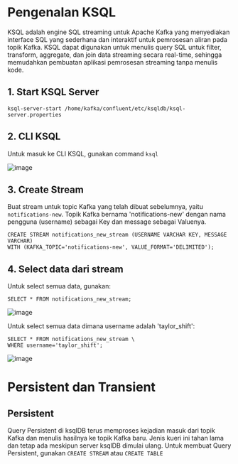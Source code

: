 # Pengenalan KSQL

KSQL adalah engine SQL streaming untuk Apache Kafka yang menyediakan interface SQL yang sederhana dan interaktif untuk pemrosesan aliran pada topik Kafka. KSQL dapat digunakan untuk menulis query SQL untuk filter, transform, aggregate, dan join data streaming secara real-time, sehingga memudahkan pembuatan aplikasi pemrosesan streaming tanpa menulis kode.

## 1. Start KSQL Server

```
ksql-server-start /home/kafka/confluent/etc/ksqldb/ksql-server.properties
```

## 2. CLI KSQL

Untuk masuk ke CLI KSQL, gunakan command `ksql`

![image](https://github.com/ivynajohansen/belajar-confluent/assets/83331802/c71f313e-b106-4d13-973a-640dc1aa2850)


## 3. Create Stream

Buat stream untuk topic Kafka yang telah dibuat sebelumnya, yaitu `notifications-new`. Topik Kafka bernama 'notifications-new' dengan nama pengguna (username) sebagai Key dan message sebagai Valuenya.

```
CREATE STREAM notifications_new_stream (USERNAME VARCHAR KEY, MESSAGE VARCHAR)
WITH (KAFKA_TOPIC='notifications-new', VALUE_FORMAT='DELIMITED');
```

## 4. Select data dari stream

Untuk select semua data, gunakan:

```
SELECT * FROM notifications_new_stream;
```

![image](https://github.com/ivynajohansen/belajar-confluent/assets/83331802/81ce049f-b6bf-48e1-b39a-bbf1ead197fd)

Untuk select semua data dimana username adalah 'taylor_shift':

```
SELECT * FROM notifications_new_stream \
WHERE username='taylor_shift';
```

![image](https://github.com/ivynajohansen/belajar-confluent/assets/83331802/3e5609c5-78b0-42fd-b4f0-3fb417cc46e9)

# Persistent dan Transient

## Persistent

Query Persistent di ksqlDB terus memproses kejadian masuk dari topik Kafka dan menulis hasilnya ke topik Kafka baru. Jenis kueri ini tahan lama dan tetap ada meskipun server ksqlDB dimulai ulang. Untuk membuat Query Persistent, gunakan `CREATE STREAM` atau `CREATE TABLE`
